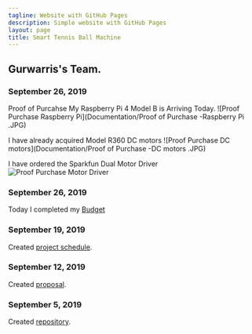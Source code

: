 ```yaml
---
tagline: Website with GitHub Pages
description: Simple website with GitHub Pages
layout: page
title: Smart Tennis Ball Machine
---
```


Gurwarris's Team.
-------------
### September 26, 2019
Proof of Purcahse
My Raspberry Pi 4 Model B is Arriving Today.
![Proof Purchase Raspberry Pi](Documentation/Proof of Purchase -Raspberry Pi .JPG)


I have already acquired Model R360 DC motors
![Proof Purchase DC motors](Documentation/Proof of Purchase -DC motors .JPG)


I have ordered the Sparkfun Dual Motor Driver
![Proof Purchase Motor Driver](https://github.com/Warris-Sohi/SmartTennisBallMachine/blob/master/Documentation/Proof%20of%20Purchase%20-Motor%20Driver%20.JPG)

### September 26, 2019
Today I completed my [Budget](https://github.com/Warris-Sohi/SmartTennisBallMachine/blob/master/Documentation/Project%20Budget.pdf) 

### September 19, 2019

Created [project schedule](https://github.com/Warris-Sohi/SmartTennisBallMachine/blob/master/Documentation/ScheduleCapstone%20Project.pdf).  
### September 12, 2019

Created [proposal](https://github.com/Warris-Sohi/SmartTennisBallMachine/blob/master/Documentation/ProposalContentGurwarrisSohiSmartTennisBallMachine.docx).

### September 5, 2019

Created [repository](https://github.com/Warris-Sohi/SmartTennisBallMachine).
